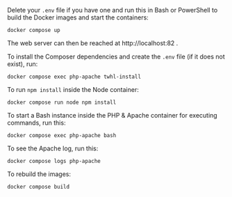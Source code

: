Delete your `.env` file if you have one and run this in Bash or PowerShell to build the Docker images and start the containers:
```
docker compose up
```
The web server can then be reached at http://localhost:82 .

To install the Composer dependencies and create the `.env` file (if it does not exist), run:
```
docker compose exec php-apache twhl-install
```

To run `npm install` inside the Node container:
```
docker compose run node npm install
```

To start a Bash instance inside the PHP & Apache container for executing commands, run this:
```
docker compose exec php-apache bash
```

To see the Apache log, run this:
```
docker compose logs php-apache
```

To rebuild the images:
```
docker compose build
```
